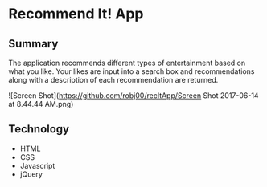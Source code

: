 # Recommend It! App

## Summary
The application recommends different types of entertainment based on what you like.  Your likes are input into a search box and recommendations along with a description of each recommendation are returned.

![Screen Shot](https://github.com/robj00/recItApp/Screen Shot 2017-06-14 at 8.44.44 AM.png)

## Technology
* HTML
* CSS
* Javascript
* jQuery
